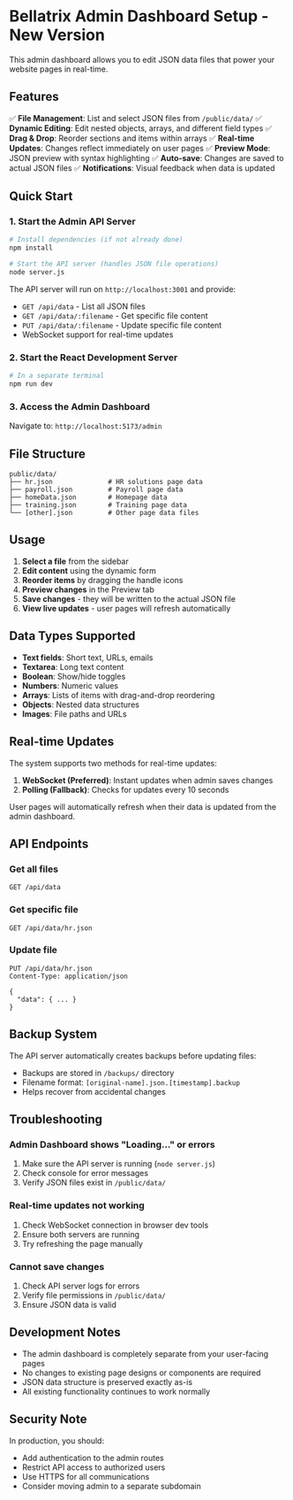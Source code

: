 # Bellatrix Admin Dashboard Setup - New Version

This admin dashboard allows you to edit JSON data files that power your website pages in real-time.

## Features

✅ **File Management**: List and select JSON files from `/public/data/`
✅ **Dynamic Editing**: Edit nested objects, arrays, and different field types
✅ **Drag & Drop**: Reorder sections and items within arrays
✅ **Real-time Updates**: Changes reflect immediately on user pages
✅ **Preview Mode**: JSON preview with syntax highlighting
✅ **Auto-save**: Changes are saved to actual JSON files
✅ **Notifications**: Visual feedback when data is updated

## Quick Start

### 1. Start the Admin API Server

```bash
# Install dependencies (if not already done)
npm install

# Start the API server (handles JSON file operations)
node server.js
```

The API server will run on `http://localhost:3001` and provide:
- `GET /api/data` - List all JSON files
- `GET /api/data/:filename` - Get specific file content
- `PUT /api/data/:filename` - Update specific file content
- WebSocket support for real-time updates

### 2. Start the React Development Server

```bash
# In a separate terminal
npm run dev
```

### 3. Access the Admin Dashboard

Navigate to: `http://localhost:5173/admin`

## File Structure

```
public/data/
├── hr.json              # HR solutions page data
├── payroll.json         # Payroll page data
├── homeData.json        # Homepage data
├── training.json        # Training page data
└── [other].json         # Other page data files
```

## Usage

1. **Select a file** from the sidebar
2. **Edit content** using the dynamic form
3. **Reorder items** by dragging the handle icons
4. **Preview changes** in the Preview tab
5. **Save changes** - they will be written to the actual JSON file
6. **View live updates** - user pages will refresh automatically

## Data Types Supported

- **Text fields**: Short text, URLs, emails
- **Textarea**: Long text content
- **Boolean**: Show/hide toggles
- **Numbers**: Numeric values
- **Arrays**: Lists of items with drag-and-drop reordering
- **Objects**: Nested data structures
- **Images**: File paths and URLs

## Real-time Updates

The system supports two methods for real-time updates:

1. **WebSocket (Preferred)**: Instant updates when admin saves changes
2. **Polling (Fallback)**: Checks for updates every 10 seconds

User pages will automatically refresh when their data is updated from the admin dashboard.

## API Endpoints

### Get all files
```
GET /api/data
```

### Get specific file
```
GET /api/data/hr.json
```

### Update file
```
PUT /api/data/hr.json
Content-Type: application/json

{
  "data": { ... }
}
```

## Backup System

The API server automatically creates backups before updating files:
- Backups are stored in `/backups/` directory
- Filename format: `[original-name].json.[timestamp].backup`
- Helps recover from accidental changes

## Troubleshooting

### Admin Dashboard shows "Loading..." or errors
1. Make sure the API server is running (`node server.js`)
2. Check console for error messages
3. Verify JSON files exist in `/public/data/`

### Real-time updates not working
1. Check WebSocket connection in browser dev tools
2. Ensure both servers are running
3. Try refreshing the page manually

### Cannot save changes
1. Check API server logs for errors
2. Verify file permissions in `/public/data/`
3. Ensure JSON data is valid

## Development Notes

- The admin dashboard is completely separate from your user-facing pages
- No changes to existing page designs or components are required
- JSON data structure is preserved exactly as-is
- All existing functionality continues to work normally

## Security Note

In production, you should:
- Add authentication to the admin routes
- Restrict API access to authorized users
- Use HTTPS for all communications
- Consider moving admin to a separate subdomain